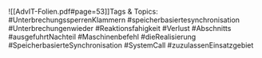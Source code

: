 
![[AdvIT-Folien.pdf#page=53]]Tags & Topics:
   #UnterbrechungssperrenKlammern
   #speicherbasiertesynchronisation
   #Unterbrechungenwieder
   #Reaktionsfahigkeit
   #Verlust
   #Abschnitts
   #ausgefuhrtNachteil
   #Maschinenbefehl
   #dieRealisierung
   #SpeicherbasierteSynchronisation
   #SystemCall
   #zuzulassenEinsatzgebiet